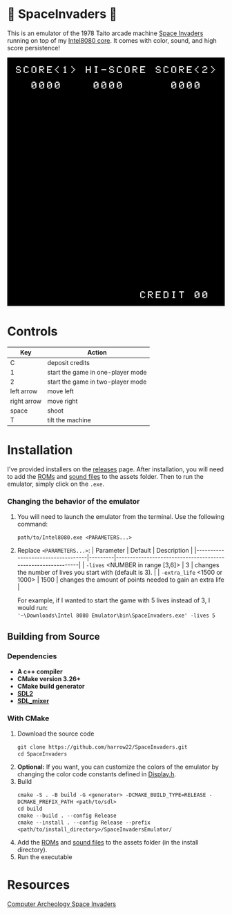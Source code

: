 # 👾 SpaceInvaders 👾
This is an emulator of the 1978 Taito arcade machine [Space Invaders](https://en.wikipedia.org/wiki/Space_Invaders) running on top of my [Intel8080 core](https://github.com/harrow22/Intel8080). It comes with color, sound, and high score persistence!
<p align="center">
  <img alt="Spacefight Invaders attract mode gif" src="https://raw.githubusercontent.com/harrow22/SpaceInvaders/master/examples/attract_mode.gif" />
</p>

# Controls
| Key         | Action                            |
|-------------|-----------------------------------|
| C           | deposit credits                   |
| 1           | start the game in one-player mode |
| 2           | start the game in two-player mode |
| left arrow  | move left                         |
| right arrow | move right                        |
| space       | shoot                             |
| T           | tilt the machine                  |

# Installation
I've provided installers on the [releases](https://github.com/harrow22/SpaceInvaders/releases) page. After installation, you will need to add the [ROMs](assets/roms) and [sound files](assets/sound) to the assets folder. Then to run the emulator, simply click on the `.exe`.

### Changing the behavior of the emulator
1) You will need to launch the emulator from the terminal. Use the following command:
   ```
   path/to/Intel8080.exe <PARAMETERS...>
   ```
2) Replace `<PARAMETERS...>`:
   | Parameter                         | Default | Description                                                 |
   |-----------------------------------|---------|-------------------------------------------------------------|
   | `-lives` <NUMBER in range [3,6]>  | 3       | changes the number of lives you start with (default is 3).  |
   | `-extra_life` <1500 or 1000>      | 1500    | changes the amount of points needed to gain an extra life   |

   For example, if I wanted to start the game with 5 lives instead of 3, I would run: <br/>
   `'~\Downloads\Intel 8080 Emulator\bin\SpaceInvaders.exe' -lives 5`

## Building from Source
### Dependencies
* **A c++ compiler**
* **CMake version 3.26+**
* **CMake build generator**
* **[SDL2](https://github.com/libsdl-org/SDL)**
* **[SDL_mixer](https://github.com/libsdl-org/SDL_mixer)**

### With CMake
1) Download the source code
    ```
    git clone https://github.com/harrow22/SpaceInvaders.git
    cd SpaceInvaders
    ```
2) **Optional:** If you want, you can customize the colors of the emulator by changing the color code constants defined in [Display.h](src/components/Display.h).  
3) Build
    ```
    cmake -S . -B build -G <generator> -DCMAKE_BUILD_TYPE=RELEASE -DCMAKE_PREFIX_PATH <path/to/sdl>
    cd build
    cmake --build . --config Release
    cmake --install . --config Release --prefix <path/to/install_directory>/SpaceInvadersEmulator/
    ```
4) Add the [ROMs](assets/roms) and [sound files](assets/sound) to the assets folder (in the install directory).
5) Run the executable

# Resources
[Computer Archeology Space Invaders](https://computerarcheology.com/Arcade/SpaceInvaders/)